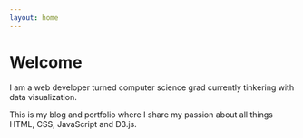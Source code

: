 ```yaml
---
layout: home
---
```

# Welcome

I am a web developer turned computer science grad currently tinkering with data visualization.

This is my blog and portfolio where I share my passion about all things HTML, CSS, JavaScript and D3.js.
